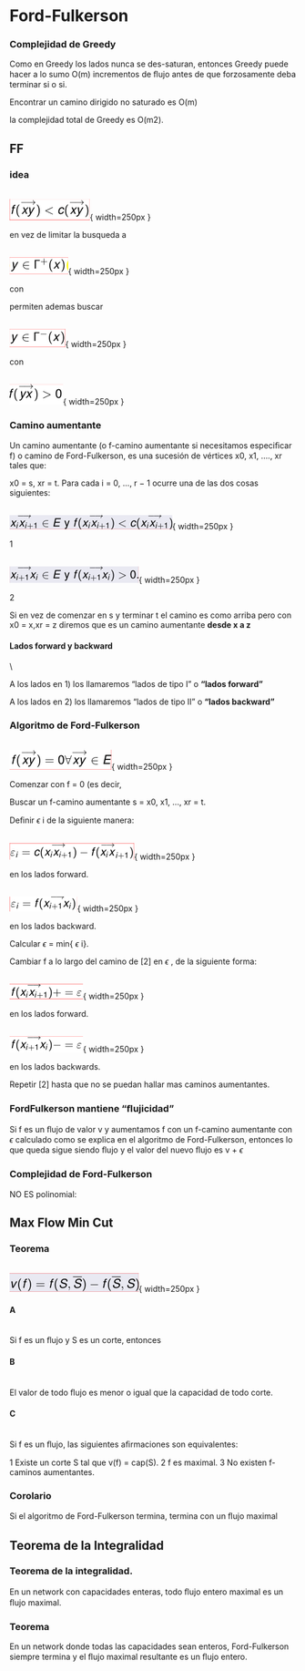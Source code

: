 # Ford-Fulkerson

### Complejidad de Greedy

Como en Greedy los lados nunca se des-saturan, entonces Greedy puede hacer a lo sumo O(m) incrementos de ﬂujo antes de que forzosamente deba terminar si o si.

Encontrar un camino dirigido no saturado es O(m)

la complejidad total de Greedy es O(m2).


## FF


### idea

\
![9a](./imgs/05_FF2023_2_2023_v2/9a.png){ width=250px }

en vez de limitar la busqueda a

\
![9b](./imgs/05_FF2023_2_2023_v2/9b.png){ width=250px }

con

permiten ademas buscar

\
![9c](./imgs/05_FF2023_2_2023_v2/9c.png){ width=250px }

con

\
![9d](./imgs/05_FF2023_2_2023_v2/9d.png){ width=250px }


### Camino aumentante

Un camino aumentante (o f-camino aumentante si necesitamos especiﬁcar f) o camino de Ford-Fulkerson, es una sucesión de vértices x0, x1, ...., xr tales que:

x0 = s, xr = t.
Para cada i = 0, ..., r  $-$  1 ocurre una de las dos cosas siguientes:

\
![10a](./imgs/05_FF2023_2_2023_v2/10a.png){ width=250px }

1

\
![10b](./imgs/05_FF2023_2_2023_v2/10b.png){ width=250px }

2

Si en vez de comenzar en s y terminar t el camino es como arriba pero con x0 = x,xr = z diremos que es un camino aumentante
**desde x a z**


#### Lados forward y backward
\

A los lados en 1) los llamaremos “lados de tipo I” o
**“lados forward”**

A los lados en 2) los llamaremos “lados de tipo II” o
**“lados backward”**


### Algoritmo de Ford-Fulkerson

\
![12a](./imgs/05_FF2023_2_2023_v2/12a.png){ width=250px }

Comenzar con f = 0 (es decir,

Buscar un f-camino aumentante s = x0, x1, ..., xr = t.

Deﬁnir  $\epsilon$ i de la siguiente manera:

\
![12b](./imgs/05_FF2023_2_2023_v2/12b.png){ width=250px }

en los lados forward.

\
![12c](./imgs/05_FF2023_2_2023_v2/12c.png){ width=250px }

en los lados backward.

Calcular  $\epsilon$  = min{ $\epsilon$ i}.

Cambiar f a lo largo del camino de [2] en  $\epsilon$ , de la siguiente forma:

\
![12d](./imgs/05_FF2023_2_2023_v2/12d.png){ width=250px }

en los lados forward.

\
![12e](./imgs/05_FF2023_2_2023_v2/12e.png){ width=250px }

en los lados backwards.

Repetir [2] hasta que no se puedan hallar mas caminos aumentantes.


### FordFulkerson mantiene “ﬂujicidad”

Si f es un ﬂujo de valor v y aumentamos f con un f-camino aumentante con  $\epsilon$  calculado como se explica en el algoritmo de Ford-Fulkerson, entonces lo que queda sigue siendo ﬂujo y el valor del nuevo ﬂujo es v +  $\epsilon$ 


### Complejidad de Ford-Fulkerson

NO ES polinomial:


## Max Flow Min Cut


### Teorema

\
![44a](./imgs/05_FF2023_2_2023_v2/44a.png){ width=250px }


#### A
\
Si f es un ﬂujo y S es un corte, entonces


#### B
\
El valor de todo ﬂujo es menor o igual que la capacidad de todo corte.


#### C
\
Si f es un ﬂujo, las siguientes aﬁrmaciones son equivalentes:

1 Existe un corte S tal que v(f) = cap(S).
2 f es maximal.
3 No existen f-caminos aumentantes.


### Corolario

Si el algoritmo de Ford-Fulkerson termina, termina con un ﬂujo maximal


## Teorema de la Integralidad


### Teorema de la integralidad.

En un network con capacidades enteras, todo ﬂujo entero maximal es un ﬂujo maximal.


### Teorema
En un network donde todas las capacidades sean enteros, Ford-Fulkerson siempre termina y el ﬂujo maximal resultante es un ﬂujo entero.